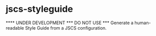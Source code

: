 # jscs-styleguide
**** UNDER DEVELOPMENT *** DO NOT USE ***
Generate a human-readable Style Guide from a JSCS configuration.
